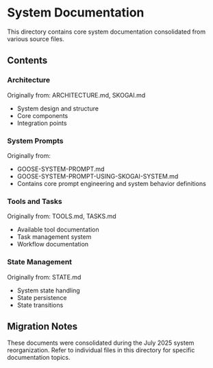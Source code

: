 # System Documentation

This directory contains core system documentation consolidated from various source files.

## Contents

### Architecture
Originally from: ARCHITECTURE.md, SKOGAI.md
- System design and structure
- Core components
- Integration points

### System Prompts
Originally from:
- GOOSE-SYSTEM-PROMPT.md
- GOOSE-SYSTEM-PROMPT-USING-SKOGAI-SYSTEM.md
- Contains core prompt engineering and system behavior definitions

### Tools and Tasks
Originally from: TOOLS.md, TASKS.md
- Available tool documentation
- Task management system
- Workflow documentation

### State Management
Originally from: STATE.md
- System state handling
- State persistence
- State transitions

## Migration Notes
These documents were consolidated during the July 2025 system reorganization.
Refer to individual files in this directory for specific documentation topics.
